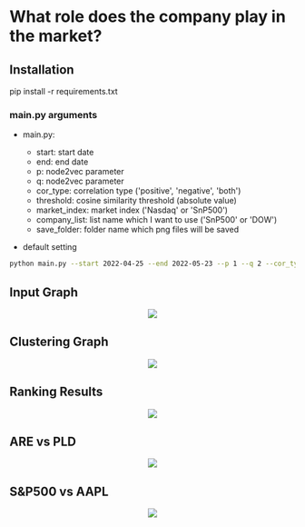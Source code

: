 # What role does the company play in the market?

## Installation   
pip install -r requirements.txt

### main.py arguments    
* main.py:   
    *   start: start date   
    *   end: end date   
    *   p: node2vec parameter
    *   q: node2vec parameter
    *   cor_type: correlation type ('positive', 'negative', 'both')
    *   threshold: cosine similarity threshold (absolute value)
    *   market_index: market index ('Nasdaq' or 'SnP500')   
    *   company_list: list name which I want to use ('SnP500' or 'DOW')   
    *   save_folder: folder name which png files will be saved   


* default setting   
```bash
python main.py --start 2022-04-25 --end 2022-05-23 --p 1 --q 2 --cor_type both --threshold 0.8 --market_index SnP500 --list_name SnP500 --save_folder results 
```
## Input Graph
<p align="center"><img src="https://user-images.githubusercontent.com/87713422/170006456-d40b65f6-b66a-41d1-914d-ed42c60de2c9.png"></p>

## Clustering Graph
<p align="center"><img src="https://user-images.githubusercontent.com/87713422/170007644-aa709ce3-4071-4ac2-8ffa-b86727d0dbcd.png"></p>

## Ranking Results
<p align="center"><img src="https://user-images.githubusercontent.com/87713422/170007023-0ebaff66-2a8e-4c0b-9ff6-152fe97e4d4f.PNG"></p>

## ARE vs PLD
<p align="center"><img src="https://user-images.githubusercontent.com/87713422/170003851-3c84fdc6-1055-414d-ad72-30dd0a7bfe35.PNG"></p>

## S&P500 vs AAPL
<p align="center"><img src="https://user-images.githubusercontent.com/87713422/170003761-d054656d-7524-4bd4-948f-93976193412f.PNG"></p>
